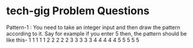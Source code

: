 # tech-gig Problem Questions

Pattern-1 : You need to take an integer input and then draw the pattern according to it. Say for example if you enter 5 then, the pattern should be like this-
            1 1 1 1 1
            2 2 2 2 2
            3 3 3 3 3
            4 4 4 4 4
            5 5 5 5 5

